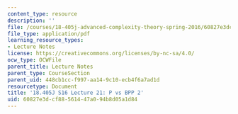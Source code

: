 ```yaml
---
content_type: resource
description: ''
file: /courses/18-405j-advanced-complexity-theory-spring-2016/60827e3dcf88561447a094b8d05a1d84_MIT18_405JS16_P_vs_BPP2.pdf
file_type: application/pdf
learning_resource_types:
- Lecture Notes
license: https://creativecommons.org/licenses/by-nc-sa/4.0/
ocw_type: OCWFile
parent_title: Lecture Notes
parent_type: CourseSection
parent_uid: 448cb1cc-f997-aa14-9c10-ecb4f6a7ad1d
resourcetype: Document
title: '18.405J S16 Lecture 21: P vs BPP 2'
uid: 60827e3d-cf88-5614-47a0-94b8d05a1d84
---
```


